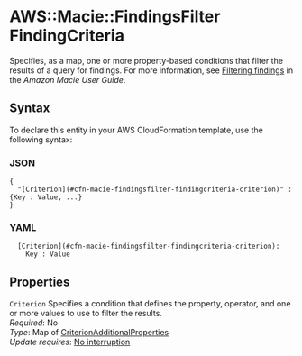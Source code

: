 # AWS::Macie::FindingsFilter FindingCriteria<a name="aws-properties-macie-findingsfilter-findingcriteria"></a>

Specifies, as a map, one or more property\-based conditions that filter the results of a query for findings\. For more information, see [Filtering findings](https://docs.aws.amazon.com/macie/latest/user/findings-filter-overview.html) in the *Amazon Macie User Guide*\.

## Syntax<a name="aws-properties-macie-findingsfilter-findingcriteria-syntax"></a>

To declare this entity in your AWS CloudFormation template, use the following syntax:

### JSON<a name="aws-properties-macie-findingsfilter-findingcriteria-syntax.json"></a>

```
{
  "[Criterion](#cfn-macie-findingsfilter-findingcriteria-criterion)" : {Key : Value, ...}
}
```

### YAML<a name="aws-properties-macie-findingsfilter-findingcriteria-syntax.yaml"></a>

```
  [Criterion](#cfn-macie-findingsfilter-findingcriteria-criterion): 
    Key : Value
```

## Properties<a name="aws-properties-macie-findingsfilter-findingcriteria-properties"></a>

`Criterion`  <a name="cfn-macie-findingsfilter-findingcriteria-criterion"></a>
Specifies a condition that defines the property, operator, and one or more values to use to filter the results\.  
*Required*: No  
*Type*: Map of [CriterionAdditionalProperties](aws-properties-macie-findingsfilter-criterionadditionalproperties.md)  
*Update requires*: [No interruption](https://docs.aws.amazon.com/AWSCloudFormation/latest/UserGuide/using-cfn-updating-stacks-update-behaviors.html#update-no-interrupt)